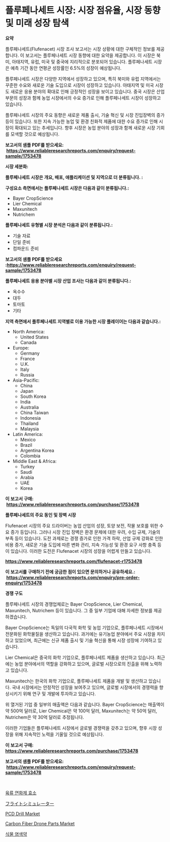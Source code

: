 <p><h1>플루페나세트 시장: 시장 점유율, 시장 동향 및 미래 성장 탐색</h1></p><p><strong>요약</strong></p>
<p><p>플루페나세트(Flufenacet) 시장 조사 보고서는 시장 상황에 대한 구체적인 정보를 제공합니다. 이 보고서는 플루페나세트 시장 동향에 대한 요약을 제공합니다. 이 시장은 북미, 아태지역, 유럽, 미국 및 중국에 지리적으로 분포되어 있습니다. 플루페나세트 시장은 예측 기간 동안 연평균 성장률인 6.5%의 성장이 예상됩니다.</p><p>플루페나세트 시장은 다양한 지역에서 성장하고 있으며, 특히 북미와 유럽 지역에서는 꾸준한 수요와 새로운 기술 도입으로 시장이 성장하고 있습니다. 아태지역 및 미국 시장도 새로운 응용 분야의 확대로 인해 긍정적인 성장을 보이고 있습니다. 중국 시장은 산업 부문의 성장과 함께 농업 시장에서의 수요 증가로 인해 플루페나세트 시장이 성장하고 있습니다.</p><p>플루페나세트 시장의 주요 동향은 새로운 제품 출시, 기술 혁신 및 시장 진입장벽의 증가 등이 있습니다. 또한 지속 가능한 농업 및 환경 친화적 제품에 대한 수요 증가로 인해 시장이 확대되고 있는 추세입니다. 향후 시장은 농업 분야의 성장과 함께 새로운 시장 기회를 모색할 것으로 예상됩니다.</p></p>
<p><strong>보고서의 샘플 PDF를 받으세요: &nbsp;<a href="https://www.reliableresearchreports.com/enquiry/request-sample/1753478">https://www.reliableresearchreports.com/enquiry/request-sample/1753478</a></strong></p>
<p><strong>시장 세분화:</strong></p>
<p><strong> 플루페나세트 시장은 개요, 배포, 애플리케이션 및 지역으로 더 분류됩니다. :</strong></p>
<p><strong>구성요소 측면에서는 플루페나세트 시장은 다음과 같이 분류됩니다.:</strong></p>
<p><ul><li>Bayer CropScience</li><li>Lier Chemical</li><li>Maxunitech</li><li>Nutrichem</li></ul></p>
<p><strong> 플루페나세트 유형별 시장 분석은 다음과 같이 분류됩니다.:</strong></p>
<p><ul><li>기술 자료</li><li>단일 준비</li><li>컴파운드 준비</li></ul></p>
<p><strong>보고서의 샘플 PDF를 받으세요 :<a href="https://www.reliableresearchreports.com/enquiry/request-sample/1753478">https://www.reliableresearchreports.com/enquiry/request-sample/1753478</a></strong></p>
<p><strong> 플루페나세트 응용 분야별 시장 산업 조사는 다음과 같이 분류됩니다.:</strong></p>
<p><ul><li>옥수수</li><li>대두</li><li>토마토</li><li>기타</li></ul></p>
<p><strong>지역 측면에서 플루페나세트 지역별로 이용 가능한 시장 플레이어는 다음과 같습니다.:</strong></p>
<p><ul>
    <li>
        North America:
        <ul>
            <li>United States</li>
            <li>Canada</li>
        </ul>
    </li>
    <li>
        Europe:
        <ul>
            <li>Germany</li>
            <li>France</li>
            <li>U.K.</li>
            <li>Italy</li>
            <li>Russia</li>
        </ul>
    </li>
    <li>
        Asia-Pacific:
        <ul>
            <li>China</li>
            <li>Japan</li>
            <li>South Korea</li>
            <li>India</li>
            <li>Australia</li>
            <li>China Taiwan</li>
            <li>Indonesia</li>
            <li>Thailand</li>
            <li>Malaysia</li>
        </ul>
    </li>
    <li>
        Latin America:
        <ul>
            <li>Mexico</li>
            <li>Brazil</li>
            <li>Argentina Korea</li>
            <li>Colombia</li>
        </ul>
    </li>
    <li>
        Middle East & Africa:
        <ul>
            <li>Turkey</li>
            <li>Saudi</li>
            <li>Arabia</li>
            <li>UAE</li>
            <li>Korea</li>
        </ul>
    </li>
    </ul></p>
<p><strong>이 보고서 구매: &nbsp;<a href="https://www.reliableresearchreports.com/purchase/1753478">https://www.reliableresearchreports.com/purchase/1753478</a></strong></p>
<p><strong>플루페나세트의 주요 동인 및 장벽 시장</strong></p>
<p><p>Flufenacet 시장의 주요 드라이버는 농업 산업의 성장, 토양 보전, 작물 보호를 위한 수요 증가 등입니다. 그러나 시장 진입 장벽은 환경 문제에 대한 우려, 수입 규제, 기술의 부족 등이 있습니다. 도전 과제로는 경쟁 증가로 인한 가격 하락, 산업 규제 강화로 인한 비용 증가, 새로운 기술 도입에 따른 변화 관리, 지속 가능성 및 환경 요구 사항 충족 등이 있습니다. 이러한 도전은 Flufenacet 시장의 성장을 어렵게 만들고 있습니다.</p></p>
<p><strong><a href="https://www.reliableresearchreports.com/flufenacet-r1753478">https://www.reliableresearchreports.com/flufenacet-r1753478</a></strong></p>
<p><strong>이 보고서를 구매하기 전에 궁금한 점이 있으면 문의하거나 공유하세요.: &nbsp;<a href="https://www.reliableresearchreports.com/enquiry/pre-order-enquiry/1753478">https://www.reliableresearchreports.com/enquiry/pre-order-enquiry/1753478</a></strong></p>
<p><strong>경쟁 구도</strong></p>
<p><p>플루페나세트 시장의 경쟁업체로는 Bayer CropScience, Lier Chemical, Maxunitech, Nutrichem 등이 있습니다. 그 중 일부 기업에 대해 자세한 정보를 제공하겠습니다.</p><p>Bayer CropScience는 독일의 다국적 화학 및 농업 기업으로, 플루페나세트 시장에서 전문화된 화학물질을 생산하고 있습니다. 과거에는 유기농업 분야에서 주요 시장을 차지하고 있었으며, 최근에는 신규 제품 출시 및 기술 혁신을 통해 시장 성장에 기여하고 있습니다.</p><p>Lier Chemical은 중국의 화학 기업으로, 플루페나세트 제품을 생산하고 있습니다. 최근에는 농업 분야에서의 역할을 강화하고 있으며, 글로벌 시장으로의 진출을 위해 노력하고 있습니다.</p><p>Maxunitech는 한국의 화학 기업으로, 플루페나세트 제품을 개발 및 생산하고 있습니다. 국내 시장에서는 안정적인 성장을 보여주고 있으며, 글로벌 시장에서의 경쟁력을 향상시키기 위해 연구 및 개발에 투자하고 있습니다.</p><p>위 열거된 기업 중 일부의 매출액은 다음과 같습니다. Bayer CropScience는 매출액이 약 500억 달러로, Lier Chemical은 약 100억 달러, Maxunitech는 약 50억 달러, Nutrichem은 약 30억 달러로 추정됩니다.</p><p>이러한 기업들은 플루페나세트 시장에서 글로벌 경쟁력을 갖추고 있으며, 향후 시장 성장을 위해 지속적인 노력을 기울일 것으로 예상됩니다.</p></p>
<p><strong>이 보고서 구매: &nbsp; <a href="https://www.reliableresearchreports.com/purchase/1753478">https://www.reliableresearchreports.com/purchase/1753478</a></strong></p>
<p><strong>보고서의 샘플 PDF를 받으세요: &nbsp;<a href="https://www.reliableresearchreports.com/enquiry/request-sample/1753478">https://www.reliableresearchreports.com/enquiry/request-sample/1753478</a></strong><strong></strong></p>
<p>&nbsp;</p>
<p><p><a href="https://medium.com/@dellkoepp03/%EC%A0%95%EC%9C%A1-%EA%B0%80%EA%B3%B5-%ED%9A%A8%EC%86%8C-%EC%8B%9C%EC%9E%A5-%EB%B6%84%EC%84%9D-%EC%97%B0%ED%8F%89%EA%B7%A0-%EC%84%B1%EC%9E%A5%EB%A5%A0-%EC%8B%9C%EC%9E%A5-%EC%84%B8%EB%B6%84%ED%99%94-%EB%B0%8F-%EA%B8%80%EB%A1%9C%EB%B2%8C-%EC%82%B0%EC%97%85-%EA%B0%9C%EC%9A%94-5bc91d32dbf6">육류 연화제 효소</a></p><p><a href="https://medium.com/@wesleyeilly8796202/%E3%83%95%E3%83%A9%E3%82%A4%E3%83%88%E3%82%B7%E3%83%9F%E3%83%A5%E3%83%AC%E3%83%BC%E3%82%BF%E3%83%BC%E3%81%AE%E5%B8%82%E5%A0%B4%E3%82%B7%E3%82%A7%E3%82%A2%E3%81%AE%E9%80%B2%E5%8C%96%E3%81%A8%E5%B8%82%E5%A0%B4%E6%88%90%E9%95%B7%E3%83%88%E3%83%AC%E3%83%B3%E3%83%892024%E5%B9%B4%E3%81%8B%E3%82%892031%E5%B9%B4%E3%81%BE%E3%81%A7-ddc764fa496b">フライトシミュレーター</a></p><p><a href="https://github.com/singletonthaxterkelliehr2df/Market-Research-Report-List-2/blob/main/pcd-drill-market.md">PCD Drill Market</a></p><p><a href="https://github.com/kufem1/Market-Research-Report-List-2/blob/main/carbon-fiber-drone-parts-market.md">Carbon Fiber Drone Parts Market</a></p><p><a href="https://medium.com/@seanturner6262/%EC%8B%9D%EB%AC%BC-%EC%97%BC%EC%83%89-%EC%8B%9C%EC%9E%A5-%EC%84%B1%EA%B3%B5%EC%A0%81%EC%9D%B8-%EB%B9%84%EC%A6%88%EB%8B%88%EC%8A%A4-%EC%A0%84%EB%9E%B5%EC%9D%98-%EC%97%B4%EC%87%A0-2031%EB%85%84%EA%B9%8C%EC%A7%80-%EC%98%88%EC%B8%A1-931deeb60138">식물 염색약</a></p></p>